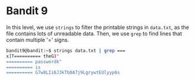 # Bandit 9

In this level, we use `strings` to filter the printable strings in `data.txt`, as the file contains lots of unreadable data. 
Then, we use `grep` to find lines that contain multiple '=' signs.
```bash
bandit9@bandit:~$ strings data.txt | grep ===
x]T========== theG)"
========== passwordk^
========== is
========== G7w8LIi6J3kTb8A7j9LgrywtEUlyyp6s
```
